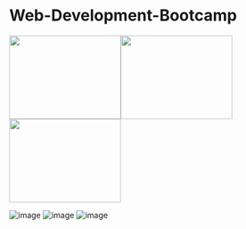 # Web-Development-Bootcamp
[<img src="https://srv2.imgonline.com.ua/result_img/imgonline-com-ua-cut-image-K0LzppeQLiniCxNl/image_part_001.jpg" height="150px" width="200px">](https://github.com/NishitaErvantikar9/Web-Development-Bootcamp/tree/main/HTML)[<img src="https://srv2.imgonline.com.ua/result_img/imgonline-com-ua-cut-image-K0LzppeQLiniCxNl/image_part_002.jpg" height="150px" width="200px">](https://github.com/NishitaErvantikar9/Web-Development-Bootcamp/tree/main/HTML)[<img src="https://srv2.imgonline.com.ua/result_img/imgonline-com-ua-cut-image-K0LzppeQLiniCxNl/image_part_003.jpg" height="150px" width="200px">](https://github.com/NishitaErvantikar9/Web-Development-Bootcamp/tree/main/HTML)



![image](https://user-images.githubusercontent.com/120945994/216255132-ed232098-a517-4497-88be-5fe6d9f25e00.png)
![image](https://user-images.githubusercontent.com/120945994/216825655-b8c206f8-4cfb-4161-88f6-c5d66893583e.png)
![image](https://user-images.githubusercontent.com/120945994/216825749-e2dd55ab-23ff-4c73-9f9e-e94fd09b440a.png)
